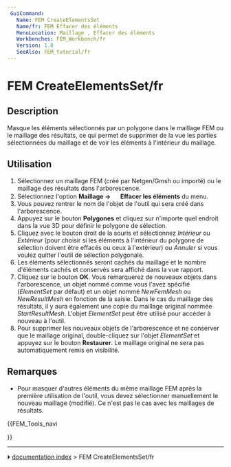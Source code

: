 ```yaml
---
 GuiCommand:
   Name: FEM CreateElementsSet
   Name/fr: FEM Effacer des éléments
   MenuLocation: Maillage , Effacer des éléments
   Workbenches: FEM_Workbench/fr
   Version: 1.0
   SeeAlso: FEM_tutorial/fr
---
```


# FEM CreateElementsSet/fr

## Description

Masque les éléments sélectionnés par un polygone dans le maillage FEM ou le maillage des résultats, ce qui permet de supprimer de la vue les parties sélectionnées du maillage et de voir les éléments à l\'intérieur du maillage.



## Utilisation

1.  Sélectionnez un maillage FEM (créé par Netgen/Gmsh ou importé) ou le maillage des résultats dans l\'arborescence.
2.  Sélectionnez l\'option **Maillage → <img src="images/FEM_CreateElementsSet.svg" width=16px> Effacer les éléments** du menu.
3.  Vous pouvez rentrer le nom de l\'objet de l\'outil qui sera créé dans l\'arborescence.
4.  Appuyez sur le bouton **Polygones** et cliquez sur n\'importe quel endroit dans la vue 3D pour définir le polygone de sélection.
5.  Cliquez avec le bouton droit de la souris et sélectionnez *Intérieur* ou *Extérieur* (pour choisir si les éléments à l\'intérieur du polygone de sélection doivent être effacés ou ceux à l\'extérieur) ou *Annuler* si vous voulez quitter l\'outil de sélection polygonale.
6.  Les éléments sélectionnés seront cachés du maillage et le nombre d\'éléments cachés et conservés sera affiché dans la vue rapport.
7.  Cliquez sur le bouton **OK**. Vous remarquerez de nouveaux objets dans l\'arborescence, un objet nommé comme vous l\'avez spécifié (*ElementSet* par défaut) et un objet nommé *NewFemMesh* ou *NewResultMesh* en fonction de la saisie. Dans le cas du maillage des résultats, il y aura également une copie du maillage original nommée *StartResultMesh*. L\'objet *ElementSet* peut être utilisé pour accéder à nouveau à l\'outil.
8.  Pour supprimer les nouveaux objets de l\'arborescence et ne conserver que le maillage original, double-cliquez sur l\'objet *ElementSet* et appuyez sur le bouton **Restaurer**. Le maillage original ne sera pas automatiquement remis en visibilité.



## Remarques

-   Pour masquer d\'autres éléments du même maillage FEM après la première utilisation de l\'outil, vous devez sélectionner manuellement le nouveau maillage (modifié). Ce n\'est pas le cas avec les maillages de résultats.





{{FEM_Tools_navi

}}



---
⏵ [documentation index](../README.md) > FEM CreateElementsSet/fr

